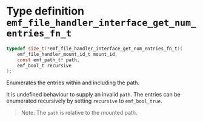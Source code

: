 # Type definition `emf_file_handler_interface_get_num_entries_fn_t`

```c
typedef size_t(*emf_file_handler_interface_get_num_entries_fn_t)(
    emf_file_handler_mount_id_t mount_id,
    const emf_path_t* path,
    emf_bool_t recursive
);
```

Enumerates the entries within and including the path.

It is undefined behaviour to supply an invalid `path`.
The entries can be enumerated recursively by setting `recursive` to `emf_bool_true`.

> Note: The `path` is relative to the mounted path.
